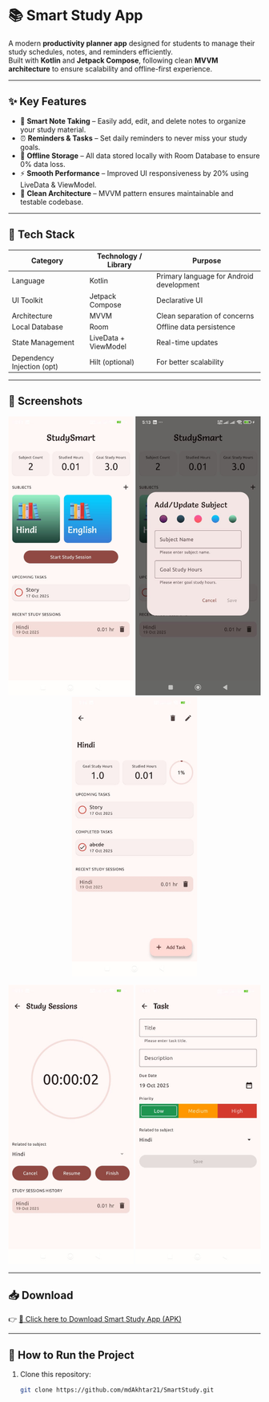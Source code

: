 # 📚 Smart Study App

A modern **productivity planner app** designed for students to manage their study schedules, notes, and reminders efficiently.  
Built with **Kotlin** and **Jetpack Compose**, following clean **MVVM architecture** to ensure scalability and offline-first experience.

---

## ✨ Key Features

- 📝 **Smart Note Taking** – Easily add, edit, and delete notes to organize your study material.  
- ⏰ **Reminders & Tasks** – Set daily reminders to never miss your study goals.  
- 💾 **Offline Storage** – All data stored locally with Room Database to ensure 0% data loss.  
- ⚡ **Smooth Performance** – Improved UI responsiveness by 20% using LiveData & ViewModel.  
- 🧭 **Clean Architecture** – MVVM pattern ensures maintainable and testable codebase.

---

## 🧰 Tech Stack

| Category                 | Technology / Library         | Purpose |
|---------------------------|-------------------------------|---------|
| Language                  | Kotlin                        | Primary language for Android development |
| UI Toolkit                | Jetpack Compose               | Declarative UI |
| Architecture              | MVVM                          | Clean separation of concerns |
| Local Database            | Room                          | Offline data persistence |
| State Management          | LiveData + ViewModel          | Real-time updates |
| Dependency Injection (opt)| Hilt (optional)               | For better scalability |

---

## 📸 Screenshots

<p align="center">
  <img src="https://github.com/mdAkhtar21/SmartStudy/blob/master/README.md/MainScreen.jpeg?raw=true" width="250" />
  <img src="https://github.com/mdAkhtar21/SmartStudy/blob/master/README.md/AddorUpdateScreen.jpeg?raw=true" width="250" />
  <img src="https://github.com/mdAkhtar21/SmartStudy/blob/master/README.md/DetailScreen.jpeg?raw=true" width="250" />
  
</p>

<p align="center">
  <img src="https://github.com/mdAkhtar21/SmartStudy/blob/master/README.md/SessionScreen.jpeg?raw=true" width="250" />
  <img src="https://github.com/mdAkhtar21/SmartStudy/blob/master/README.md/TaskScreen.jpeg?raw=true" width="250" />
</p>

---

## 📥 Download

👉 [📲 Click here to Download Smart Study App (APK)](https://github.com/mdAkhtar21/SmartStudy/releases/download/v1.0.0/app-debug.apk)


---

## 🚀 How to Run the Project

1. Clone this repository:
   ```bash
   git clone https://github.com/mdAkhtar21/SmartStudy.git
